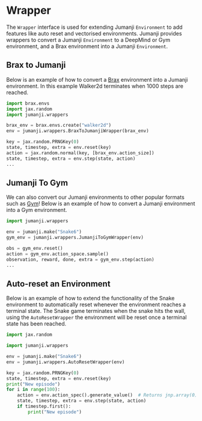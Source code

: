 # Wrapper

The `Wrapper` interface is used for extending Jumanji `Environment` to add features like auto reset and vectorised environments.
Jumanji provides wrappers to convert a Jumanji `Environment` to a DeepMind or Gym environment, and a Brax environment into a Jumanji `Environment`.

## Brax to Jumanji
Below is an example of how to convert a [Brax](https://github.com/google/brax) environment into a Jumanji environment. In this example Walker2d
terminates when 1000 steps are reached.

```python
import brax.envs
import jax.random
import jumanji.wrappers

brax_env = brax.envs.create("walker2d")
env = jumanji.wrappers.BraxToJumanjiWrapper(brax_env)

key = jax.random.PRNGKey(0)
state, timestep, extra = env.reset(key)
action = jax.random.normal(key, [brax_env.action_size])
state, timestep, extra = env.step(state, action)
...
```

## Jumanji To Gym
We can also convert our Jumanji environments to other popular formats such as [Gym](https://github.com/openai/gym)!
Below is an example of how to convert a Jumanji environment into a Gym environment.

```python
import jumanji.wrappers

env = jumanji.make("Snake6")
gym_env = jumanji.wrappers.JumanjiToGymWrapper(env)

obs = gym_env.reset()
action = gym_env.action_space.sample()
observation, reward, done, extra = gym_env.step(action)
...
```

## Auto-reset an Environment
Below is an example of how to extend the functionality of the Snake environment to automatically reset whenever the environment reaches a terminal state.
The Snake game terminates when the snake hits the wall, using the `AutoResetWrapper` the environment will be reset once a terminal state has been reached.

```python
import jax.random

import jumanji.wrappers

env = jumanji.make("Snake6")
env = jumanji.wrappers.AutoResetWrapper(env)

key = jax.random.PRNGKey(0)
state, timestep, extra = env.reset(key)
print("New episode")
for i in range(100):
    action = env.action_spec().generate_value()  # Returns jnp.array(0) when using Snake.
    state, timestep, extra = env.step(state, action)
    if timestep.first():
        print("New episode")
```
